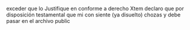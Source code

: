 exceder que lo Justifique en conforme a derecho
Xtem declaro que por disposición testamental que mi con
siente (ya disuelto) chozas y debe pasar en el archivo public